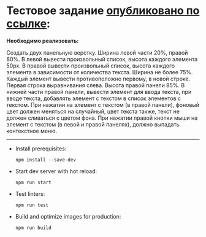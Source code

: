 # Тестовое задание [опубликовано по ссылке](https://graysergey.github.io/Test-task-CRM-published/):

**Необходимо реализовать:**

Создать двух панельную верстку.
Ширина левой части 20%, правой 80%.
В левой вывести произвольный список, высота каждого элемента 50px.
В правой вывести произвольный список, высота каждого элемента в зависимости от количества текста. Ширина не более 75%. Каждый элемент вывести противоположно первому, в новой строке. Первая строка выравнивания слева. Высота правой панели 85%. В нижней части правой панели, вывести элемент для ввода текста, при вводе текста, добавлять элемент с текстом в список элементов с текстом. При нажатии на элемент с текстом (в правой панели), фоновый цвет должен меняться на случайный, цвет текста также, текст не должен сливаться с цветом фона. При нажатии правой кнопки мыши на элемент с текстом (в левой и правой панелях), должно выпадать контекстное меню.

---

* Install prerequisites:
    ```
    npm install --save-dev
    ```

* Start dev server with hot reload:
    ```
    npm run start
    ```
    
* Test linters:
    ```
    npm run test
    ```

* Build and optimize images for production:
    ```
    npm run build
    ```


